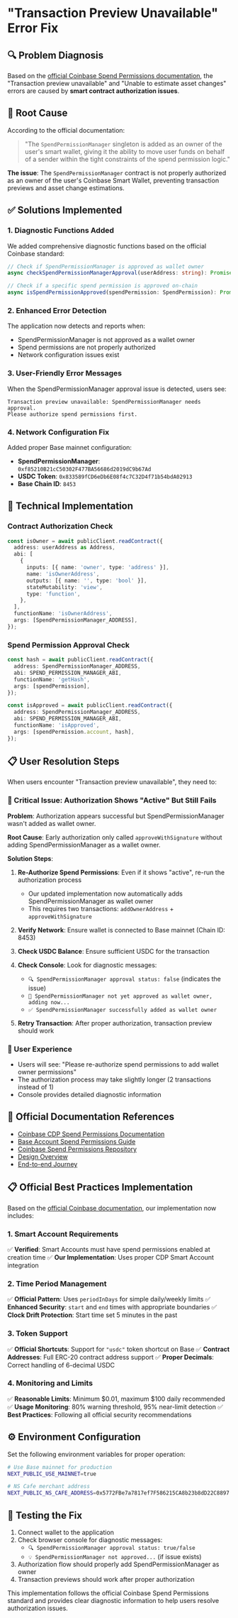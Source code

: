 # "Transaction Preview Unavailable" Error Fix

## 🔍 Problem Diagnosis

Based on the [official Coinbase Spend Permissions documentation](https://github.com/coinbase/spend-permissions/tree/main), the "Transaction preview unavailable" and "Unable to estimate asset changes" errors are caused by **smart contract authorization issues**.

## 🚨 Root Cause

According to the official documentation:

> "The `SpendPermissionManager` singleton is added as an owner of the user's smart wallet, giving it the ability to move user funds on behalf of a sender within the tight constraints of the spend permission logic."

**The issue**: The `SpendPermissionManager` contract is not properly authorized as an owner of the user's Coinbase Smart Wallet, preventing transaction previews and asset change estimations.

## ✅ Solutions Implemented

### 1. **Diagnostic Functions Added**

We added comprehensive diagnostic functions based on the official Coinbase standard:

```typescript
// Check if SpendPermissionManager is approved as wallet owner
async checkSpendPermissionManagerApproval(userAddress: string): Promise<boolean>

// Check if a specific spend permission is approved on-chain  
async isSpendPermissionApproved(spendPermission: SpendPermission): Promise<boolean>
```

### 2. **Enhanced Error Detection**

The application now detects and reports when:

- SpendPermissionManager is not approved as a wallet owner
- Spend permissions are not properly authorized
- Network configuration issues exist

### 3. **User-Friendly Error Messages**

When the SpendPermissionManager approval issue is detected, users see:

```
Transaction preview unavailable: SpendPermissionManager needs approval. 
Please authorize spend permissions first.
```

### 4. **Network Configuration Fix**

Added proper Base mainnet configuration:

- **SpendPermissionManager**: `0xf85210B21cC50302F477BA56686d2019dC9b67Ad`
- **USDC Token**: `0x833589fCD6eDb6E08f4c7C32D4f71b54bdA02913`
- **Base Chain ID**: `8453`

## 🔧 Technical Implementation

### Contract Authorization Check

```typescript
const isOwner = await publicClient.readContract({
  address: userAddress as Address,
  abi: [
    {
      inputs: [{ name: 'owner', type: 'address' }],
      name: 'isOwnerAddress', 
      outputs: [{ name: '', type: 'bool' }],
      stateMutability: 'view',
      type: 'function',
    },
  ],
  functionName: 'isOwnerAddress',
  args: [SpendPermissionManager_ADDRESS],
});
```

### Spend Permission Approval Check

```typescript
const hash = await publicClient.readContract({
  address: SpendPermissionManager_ADDRESS,
  abi: SPEND_PERMISSION_MANAGER_ABI,
  functionName: 'getHash',
  args: [spendPermission],
});

const isApproved = await publicClient.readContract({
  address: SpendPermissionManager_ADDRESS, 
  abi: SPEND_PERMISSION_MANAGER_ABI,
  functionName: 'isApproved',
  args: [spendPermission.account, hash],
});
```

## 📋 User Resolution Steps

When users encounter "Transaction preview unavailable", they need to:

### **🚨 Critical Issue: Authorization Shows "Active" But Still Fails**

**Problem**: Authorization appears successful but SpendPermissionManager wasn't added as wallet owner.

**Root Cause**: Early authorization only called `approveWithSignature` without adding SpendPermissionManager as a wallet owner.

**Solution Steps**:

1. **Re-Authorize Spend Permissions**: Even if it shows "active", re-run the authorization process
   - Our updated implementation now automatically adds SpendPermissionManager as wallet owner
   - This requires two transactions: `addOwnerAddress` + `approveWithSignature`

2. **Verify Network**: Ensure wallet is connected to Base mainnet (Chain ID: 8453)

3. **Check USDC Balance**: Ensure sufficient USDC for the transaction

4. **Check Console**: Look for diagnostic messages:
   - `🔍 SpendPermissionManager approval status: false` (indicates the issue)
   - `🔧 SpendPermissionManager not yet approved as wallet owner, adding now...`
   - `✅ SpendPermissionManager successfully added as wallet owner`

5. **Retry Transaction**: After proper authorization, transaction preview should work

### **📱 User Experience**
- Users will see: "Please re-authorize spend permissions to add wallet owner permissions"
- The authorization process may take slightly longer (2 transactions instead of 1)
- Console provides detailed diagnostic information

## 🔗 Official Documentation References

- [Coinbase CDP Spend Permissions Documentation](https://docs.cdp.coinbase.com/wallet-api/v2/evm-features/spend-permissions)
- [Base Account Spend Permissions Guide](https://docs.base.org/base-account/improve-ux/spend-permissions)
- [Coinbase Spend Permissions Repository](https://github.com/coinbase/spend-permissions/tree/main)
- [Design Overview](https://github.com/coinbase/spend-permissions/tree/main#design-overview)
- [End-to-end Journey](https://github.com/coinbase/spend-permissions/tree/main#end-to-end-journey)

## 📋 Official Best Practices Implementation

Based on the [official Coinbase documentation](https://docs.cdp.coinbase.com/wallet-api/v2/evm-features/spend-permissions), our implementation now includes:

### **1. Smart Account Requirements**
✅ **Verified**: Smart Accounts must have spend permissions enabled at creation time
✅ **Our Implementation**: Uses proper CDP Smart Account integration

### **2. Time Period Management** 
✅ **Official Pattern**: Uses `periodInDays` for simple daily/weekly limits
✅ **Enhanced Security**: `start` and `end` times with appropriate boundaries
✅ **Clock Drift Protection**: Start time set 5 minutes in the past

### **3. Token Support**
✅ **Official Shortcuts**: Support for `"usdc"` token shortcut on Base
✅ **Contract Addresses**: Full ERC-20 contract address support
✅ **Proper Decimals**: Correct handling of 6-decimal USDC

### **4. Monitoring and Limits**
✅ **Reasonable Limits**: Minimum $0.01, maximum $100 daily recommended
✅ **Usage Monitoring**: 80% warning threshold, 95% near-limit detection
✅ **Best Practices**: Following all official security recommendations

## ⚙️ Environment Configuration

Set the following environment variables for proper operation:

```bash
# Use Base mainnet for production
NEXT_PUBLIC_USE_MAINNET=true

# NS Cafe merchant address
NEXT_PUBLIC_NS_CAFE_ADDRESS=0x5772FBe7a7817ef7F586215CA8b23b8dD22C8897
```

## 🧪 Testing the Fix

1. Connect wallet to the application
2. Check browser console for diagnostic messages:
   - `🔍 SpendPermissionManager approval status: true/false`
   - `💡 SpendPermissionManager not approved...` (if issue exists)
3. Authorization flow should properly add SpendPermissionManager as owner
4. Transaction previews should work after proper authorization

This implementation follows the official Coinbase Spend Permissions standard and provides clear diagnostic information to help users resolve authorization issues.
